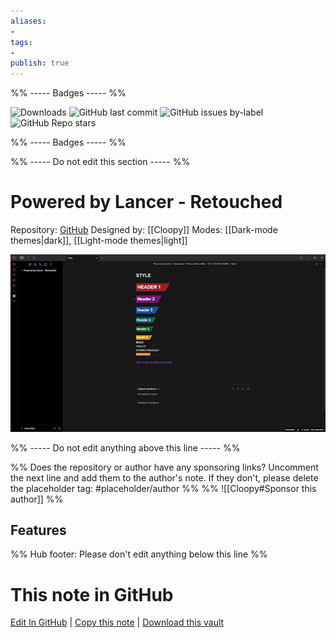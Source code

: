 ```yaml
---
aliases:
- 
tags: 
- 
publish: true
---
```


%% ----- Badges ----- %%

![Downloads](https://img.shields.io/badge/downloads-247-573E7A?style=for-the-badge&logo=)
![GitHub last commit](https://img.shields.io/github/last-commit/Cloopy/Powered-by-Lancer---Retouched?color=573E7A&label=last%20update&logo=github&style=for-the-badge)
![GitHub issues by-label](https://img.shields.io/github/issues/Cloopy/Powered-by-Lancer---Retouched/help%20wanted?color=573E7A&logo=github&style=for-the-badge) 
![GitHub Repo stars](https://img.shields.io/github/stars/Cloopy/Powered-by-Lancer---Retouched?color=573E7A&logo=github&style=for-the-badge)

%% ----- Badges ----- %%

%% ----- Do not edit this section ----- %%

# Powered by Lancer - Retouched

Repository: [GitHub](https://github.com/Cloopy/Powered-by-Lancer---Retouched)
Designed by: [[Cloopy]]
Modes: [[Dark-mode themes|dark]], [[Light-mode themes|light]]



![screenshot](https://github.com/Cloopy/Powered-by-Lancer---Retouched/raw/HEAD/RetouchedLancer.jpg)

%% ----- Do not edit anything above this line ----- %% 

%% Does the repository or author have any sponsoring links? Uncomment the next line and add them to the author's note. If they don't, please delete the placeholder tag: #placeholder/author %%
%% ![[Cloopy#Sponsor this author]] %%


## Features



%% Hub footer: Please don't edit anything below this line %%

# This note in GitHub

<span class="git-footer">[Edit In GitHub](https://github.dev/obsidian-community/obsidian-hub/blob/main/02%20-%20Community%20Expansions/02.05%20All%20Community%20Expansions/Themes/Powered%20by%20Lancer%20-%20Retouched.md "git-hub-edit-note") | [Copy this note](https://raw.githubusercontent.com/obsidian-community/obsidian-hub/main/02%20-%20Community%20Expansions/02.05%20All%20Community%20Expansions/Themes/Powered%20by%20Lancer%20-%20Retouched.md "git-hub-copy-note") | [Download this vault](https://github.com/obsidian-community/obsidian-hub/archive/refs/heads/main.zip "git-hub-download-vault") </span>
